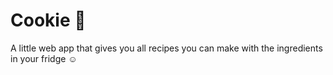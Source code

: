 # Cookie 🍪
A little web app that gives you all recipes you can make with the ingredients in your fridge ☺️
